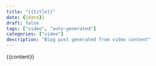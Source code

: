 ```yaml
---
title: "{{title}}"
date: {{date}}
draft: false
tags: ["video", "auto-generated"]
categories: ["video"]
description: "Blog post generated from video content"
---
```


{{content}}